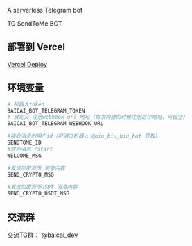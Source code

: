 A serverless Telegram bot

TG SendToMe BOT


## 部署到 Vercel

[Vercel Deploy](https://vercel.com/import/project?template=https://github.com/clin003/telebot_app_serverless_sendtome)

##  环境变量

```bash
# 机器人token
BAICAI_BOT_TELEGRAM_TOKEN
# 自定义 注册webhook url 地址（每次构建的时候注册这个地址，可留空）
BAICAI_BOT_TELEGRAM_WEBHOOK_URL

#接收消息的用户id（可通过机器人 @biu_biu_biu_bot 获取）
SENDTOME_ID
#欢迎消息 /start
WELCOME_MSG

#发送加密货币 消息内容
SEND_CRYPTO_MSG

#发送加密货币USDT 消息内容
SEND_CRYPTO_USDT_MSG
```


##  交流群

交流TG群： [@baicai_dev](https://t.me/baicai_pub)
